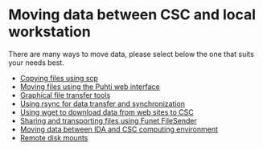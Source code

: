 # Moving data between CSC and local workstation

There are many ways to move data, please select
below the one that suits your needs best.

* [Copying files using scp](scp.md)
* [Moving files using the Puhti web interface](web-interface.md)
* [Graphical file transfer tools](graphical_transfer.md)
* [Using rsync for data transfer and synchronization](rsync.md)
* [Using wget to download data from web sites to CSC](wget.md)
* [Sharing and transporting files using Funet FileSender](funet.md)
* [Moving data between IDA and CSC computing environment](using_ida.md)
* [Remote disk mounts](disk_mount.md)
